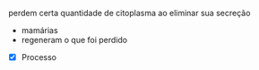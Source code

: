 perdem certa quantidade de citoplasma ao eliminar sua secreção
  * mamárias
  * regeneram o que foi perdido
  - [x] Processo 
